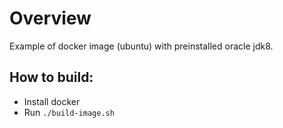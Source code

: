 Overview
========
Example of docker image (ubuntu) with preinstalled oracle jdk8.

## How to build:
 - Install docker
 - Run `./build-image.sh`
 
